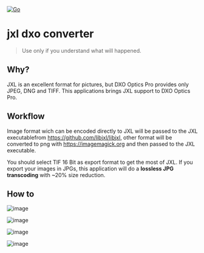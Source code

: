 [![Go](https://github.com/dhcgn/jxldxoconverter/actions/workflows/go.yml/badge.svg)](https://github.com/dhcgn/jxldxoconverter/actions/workflows/go.yml)

# jxl dxo converter

> Use only if you understand what will happened.

## Why?

JXL is an excellent format for pictures, but DXO Optics Pro provides only JPEG, DNG and TIFF. This applications brings JXL support to DXO Optics Pro.

## Workflow

Image format wich can be encoded directly to JXL will be passed to the JXL executablefrom https://github.com/libjxl/libjxl, other format will be converted to png with https://imagemagick.org and then passed to the JXL executable.

You should select TIF 16 Bit as export format to get the most of JXL. If you export your images in JPGs, this application will do a **lossless JPG transcoding** with ~20% size reduction.


## How to

![image](https://user-images.githubusercontent.com/6566207/153045705-446cd3f5-40c9-4802-aef9-7170bae1a7ba.png)

![image](https://user-images.githubusercontent.com/6566207/153044941-d6fab923-d8a8-4aa5-a2ca-54646bc4028d.png)

![image](https://user-images.githubusercontent.com/6566207/153045078-3d22ca06-61e7-4f7c-998c-2f8b96a731fc.png)

![image](https://user-images.githubusercontent.com/6566207/153045498-b9fbc687-1458-442f-800a-e97172fef3b7.png)
